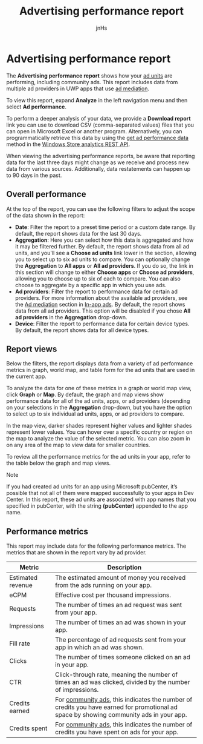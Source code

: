 ﻿---
author: jnHs
Description: To view performance data for the ad units in your apps, use the app-level and account-level advertising performance reports on the Windows Dev Center dashboard.
title: Advertising performance report
ms.assetid: 32E555C3-C34D-4503-82BB-4C3F5CAE4500
ms.author: wdg-dev-content
ms.date: 10/04/2017
ms.topic: article
ms.prod: windows
ms.technology: uwp
keywords: windows 10, uwp
---

# Advertising performance report


The **Advertising performance report** shows how your [ad units](in-app-ads.md) are performing, including community ads. This report includes data from multiple ad providers in UWP apps that use [ad mediation](in-app-ads.md#mediation).

To view this report, expand **Analyze** in the left navigation menu and then select **Ad performance**.

To perform a deeper analysis of your data, we provide a **Download report** link you can use to download CSV (comma-separated values) files that you can open in Microsoft Excel or another program. Alternatively, you can programmatically retrieve this data by using the [get ad performance data](../monetize/get-ad-performance-data.md) method in the [Windows Store analytics REST API](../monetize/access-analytics-data-using-windows-store-services.md).

When viewing the advertising performance reports, be aware that reporting data for the last three days might change as we receive and process new data from various sources. Additionally, data restatements can happen up to 90 days in the past.


## Overall performance

At the top of the report, you can use the following filters to adjust the scope of the data shown in the report:

* **Date**: Filter the report to a preset time period or a custom date range. By default, the report shows data for the last 30 days.
* **Aggregation**: Here you can select how this data is aggregated and how it may be filtered further. By default, the report shows data from all ad units, and you'll see a **Choose ad units** link lower in the section, allowing you to select up to six ad units to compare. You can optionally change the **Aggregation** to **All apps** or **All ad providers**. If you do so, the link in this section will change to either **Choose apps** or **Choose ad providers**, allowing you to choose up to six of each to compare. You can also choose to aggregate by a specific app in which you use ads.
* **Ad providers**: Filter the report to performance data for certain ad providers. For more information about the available ad providers, see the [Ad mediation](in-app-ads.md#mediation) section in [In-app ads](in-app-ads.md). By default, the report shows data from all ad providers. This option will be disabled if you chose **All ad providers** in the **Aggregation** drop-down.
* **Device**: Filter the report to performance data for certain device types. By default, the report shows data for all device types.


## Report views

Below the filters, the report displays data from a variety of ad performance metrics in graph, world map, and table form for the ad units that are used in the current app.

To analyze the data for one of these metrics in a graph or world map view, click **Graph** or **Map**. By default, the graph and map views show performance data for all of the ad units, apps, or ad providers (depending on your selections in the **Aggregation** drop-down, but you have the option to select up to six individual ad units, apps, or ad providers to compare.

In the map view, darker shades represent higher values and lighter shades represent lower values. You can hover over a specific country or region on the map to analyze the value of the selected metric. You can also zoom in on any area of the map to view data for smaller countries.

To review all the performance metrics for the ad units in your app, refer to the table below the graph and map views.

> [!NOTE]
> If you had created ad units for an app using Microsoft pubCenter, it’s possible that not all of them were mapped successfully to your apps in Dev Center. In this report, these ad units are associated with app names that you specified in pubCenter, with the string **(pubCenter)** appended to the app name.


## Performance metrics

This report may include data for the following performance metrics. The metrics that are shown in the report vary by ad provider.

|  Metric  |  Description  |
|----------|---------------|
| Estimated revenue  |  The estimated amount of money you received from the ads running on your app. |
| eCPM  |  Effective cost per thousand impressions. |
| Requests  | The number of times an ad request was sent from your app.  |
| Impressions  | The number of times an ad was shown in your app.  |
| Fill rate  | The percentage of ad requests sent from your app in which an ad was shown.  |
| Clicks  |  The number of times someone clicked on an ad in your app. |
| CTR  |  Click-through rate, meaning the number of times an ad was clicked, divided by the number of impressions. |
| Credits earned  | For [community ads](https://docs.microsoft.com/windows/uwp/publish/about-community-ads), this indicates the number of credits you have earned for promotional ad space by showing community ads in your app.  |
| Credits spent  | For [community ads](https://docs.microsoft.com/windows/uwp/publish/about-community-ads), this indicates the number of credits you have spent on ads for your app.  |


 
